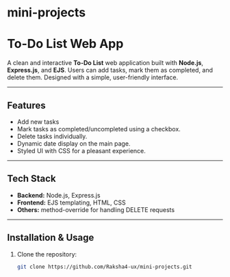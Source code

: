 # mini-projects
# To-Do List Web App

A clean and interactive **To-Do List** web application built with **Node.js**, **Express.js**, and **EJS**. Users can add tasks, mark them as completed, and delete them. Designed with a simple, user-friendly interface.

---

## Features

- Add new tasks
- Mark tasks as completed/uncompleted using a checkbox.
- Delete tasks individually.
- Dynamic date display on the main page.
- Styled UI with CSS for a pleasant experience.

---

## Tech Stack

- **Backend:** Node.js, Express.js  
- **Frontend:** EJS templating, HTML, CSS  
- **Others:** method-override for handling DELETE requests

---

## Installation & Usage

1. Clone the repository:
   ```bash
   git clone https://github.com/Raksha4-ux/mini-projects.git
